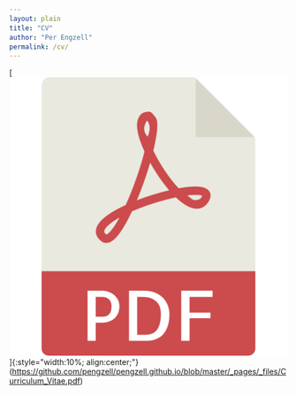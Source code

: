 ```yaml
---
layout: plain
title: "CV"
author: "Per Engzell"
permalink: /cv/
---
```


[<img src="pdficon.png">]{:style="width:10%; align:center;"}(https://github.com/pengzell/pengzell.github.io/blob/master/_pages/_files/Curriculum_Vitae.pdf)
